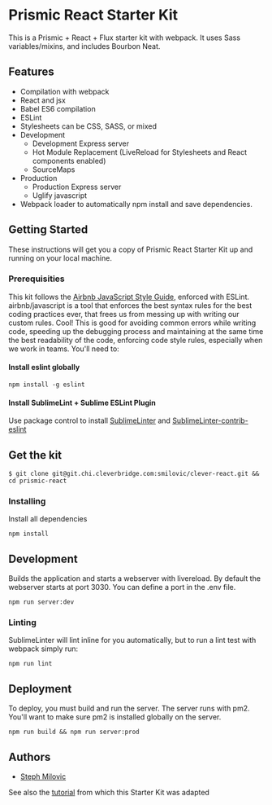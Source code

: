# Prismic React Starter Kit

This is a Prismic + React + Flux starter kit with webpack. It uses Sass variables/mixins, and includes Bourbon Neat.  

## Features

* Compilation with webpack
* React and jsx
* Babel ES6 compilation
* ESLint
* Stylesheets can be CSS, SASS, or mixed
* Development
  * Development Express server
  * Hot Module Replacement (LiveReload for Stylesheets and React components enabled)
  * SourceMaps
* Production
  * Production Express server
  * Uglify javascript
* Webpack loader to automatically npm install and save dependencies.

## Getting Started

These instructions will get you a copy of Prismic React Starter Kit up and running on your local machine.

### Prerequisities

This kit follows the [Airbnb JavaScript Style Guide](https://github.com/airbnb/javascript), enforced with ESLint. airbnb/javascript is a tool that enforces the best syntax rules for the best coding practices ever, that frees us from messing up with writing our custom rules. Cool! This is good for avoiding common errors while writing code, speeding up the debugging process and maintaining at the same time the best readability of the code, enforcing code style rules, especially when we work in teams. You'll need to:

#### Install eslint globally

```
npm install -g eslint
```

#### Install SublimeLint + Sublime ESLint Plugin

Use package control to install [SublimeLinter](https://packagecontrol.io/packages/SublimeLinter) and [SublimeLinter-contrib-eslint](https://packagecontrol.io/packages/SublimeLinter-contrib-eslint)

## Get the kit

```
$ git clone git@git.chi.cleverbridge.com:smilovic/clever-react.git && cd prismic-react
```

### Installing

Install all dependencies

```
npm install
```

## Development

Builds the application and starts a webserver with livereload. By default the webserver starts at port 3030. You can define a port in the .env file.

```
npm run server:dev
```

### Linting

SublimeLinter will lint inline for you automatically, but to run a lint test with webpack simply run:

```
npm run lint
```

## Deployment

To deploy, you must build and run the server. The server runs with pm2. You'll want to make sure pm2 is installed globally on the server.

```
npm run build && npm run server:prod  
```

## Authors

* [Steph Milovic](https://github.com/stephmilovic)

See also the [tutorial](http://codestorm.top/we-must-react-ep-01-lets-start-with-webpack-and-babel/) from which this Starter Kit was adapted
